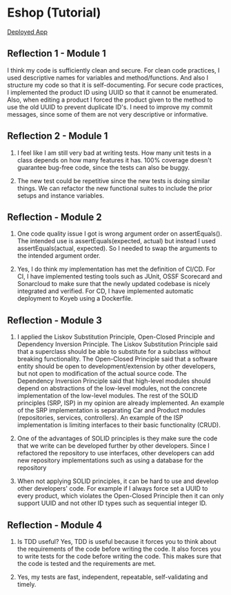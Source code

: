 # Eshop (Tutorial)

[Deployed App](https://eshop-muhammadoka.koyeb.app/)

## Reflection 1 - Module 1
I think my code is sufficiently clean and secure. For clean code practices, I used descriptive names for variables and method/functions. And also I structure my code so that it is self-documenting.
For secure code practices, I implemented the product ID using UUID so that it cannot be enumerated.
Also, when editing a product I forced the product given to the method to use the old UUID to prevent duplicate ID's.
I need to improve my commit messages, since some of them are not very descriptive or informative.

## Reflection 2 - Module 1
1. I feel like I am still very bad at writing tests.
   How many unit tests in a class depends on how many features it has.
   100% coverage doesn't guarantee bug-free code, since the tests can also be buggy.

2. The new test could be repetitive since the new tests is doing similar things. We can refactor the new functional suites to include the prior setups and instance variables.

## Reflection - Module 2
1. One code quality issue I got is wrong argument order on assertEquals(). The intended use is assertEquals(expected, actual) but instead I used assertEquals(actual, expected).
   So I needed to swap the arguments to the intended argument order.

2. Yes, I do think my implementation has met the definition of CI/CD. 
   For CI, I have implemented testing tools such as JUnit, OSSF Scorecard and Sonarcloud to make sure that the newly updated codebase is nicely integrated and verified. 
   For CD, I have implemented automatic deployment to Koyeb using a Dockerfile.

## Reflection - Module 3
1. I applied the Liskov Substitution Principle, Open-Closed Principle and Dependency Inversion Principle. The Liskov Substitution Principle
said that a superclass should be able to substitute for a subclass without breaking functionality. The Open-Closed Principle said that a software
entity should be open to development/extension by other developers, but not open to modification of the actual source code. The Dependency Inversion
Principle said that high-level modules should depend on abstractions of the low-level modules, not the concrete implementation of the low-level modules.
The rest of the SOLID principles (SRP, ISP) in my opinion are already implemented. An example of the SRP implementation is separating Car and Product 
modules (repositories, services, controllers). An example of the ISP implementation is limiting interfaces to their basic functionality (CRUD).

2. One of the advantages of SOLID principles is they make sure the code that we write can be developed further by other developers. Since
I refactored the repository to use interfaces, other developers can add new repository implementations such as using a database for the
repository

3. When not applying SOLID principles, it can be hard to use and develop other developers' code. For example if I always force set a UUID to every product,
which violates the Open-Closed Principle then it can only support UUID and not other ID types such as sequential integer ID.

## Reflection - Module 4
1. Is TDD useful? Yes, TDD is useful because it forces you to think about the requirements of the code before writing the code. 
It also forces you to write tests for the code before writing the code. This makes sure that the code is tested and the requirements are met.

2. Yes, my tests are fast, independent, repeatable, self-validating and timely. 